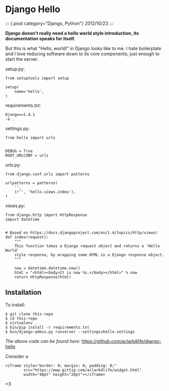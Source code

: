 # Django Hello

::: {.post category="Django, Python"}
2012/10/23
:::

**Django doesn\'t really need a hello world style introduction, its
documentation speaks for itself.**

But this is what \"Hello, world!\" in Django looks like to me. I hate
boilerplate and I love reducing software down to its core components;
just enough to start the server.

setup.py:

    from setuptools import setup

    setup(
        name='hello',
    )

requirements.txt:

    Django==1.4.1
    -e .

settings.py:

    from hello import urls


    DEBUG = True
    ROOT_URLCONF = urls

urls.py:

    from django.conf.urls import patterns

    urlpatterns = patterns(
        '',
        (r'', 'hello.views.index'),
    )

views.py:

    from django.http import HttpResponse
    import datetime


    # Based on https://docs.djangoproject.com/en/1.4/topics/http/views/
    def index(request):
        """
        This function takes a Django request object and returns a 'Hello World'
        style response, by wrapping some HTML in a Django response object.
        """

        now = datetime.datetime.now()
        html = "<html><body>It is now %s.</body></html>" % now
        return HttpResponse(html)

## Installation

To install:

    $ git clone this-repo
    $ cd this-repo
    $ virtualenv .
    $ bin/pip install -r requirements.txt
    $ bin/django-admin.py runserver --settings=hello.settings

*The above code can be found here:*
<https://github.com/aclark4life/django-hello>

*Consider a*

```{=html}
<iframe style="border: 0; margin: 0; padding: 0;"
        src="https://www.gittip.com/aclark4life/widget.html"
        width="48pt" height="20pt"></iframe>
```
\<3
